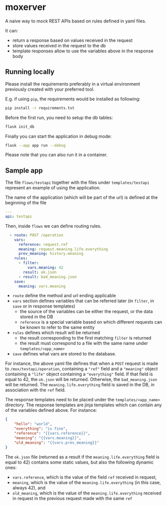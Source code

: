 # moxerver

A naive way to mock REST APIs based on rules defined in yaml files.

It can:

- return a response based on values received in the request
- store values received in the request to the db 
- template responses allow to use the variables above in the response body 


## Running locally

Please install the requirements preferably in a virtual environment previously created with your preferred tool. 

E.g. if using `pip`, the requirements would be installed as following:

``` sh
pip install -r requirements.txt
```

Before the first run, you need to setup the db tables:

``` sh
flask init_db
```

Finally you can start the application in debug mode:

``` sh
flask --app app run --debug
```

Please note that you can also run it in a container.

## Sample app

The file `flows/testapi` together with the files under `templates/testapi` represent an example of using the application.

The name of the application (which will be part of the url) is defined at the beginning of the file

``` yaml
---
api: testapi
```

Then, inside `flows` we can define routing rules. 

``` yaml
  - route: POST /operation
    vars:
      reference: request.ref
      meaning: request.meaning.life.everything
      prev_meaning: history.meaning
    rules:
      - filter:
          vars.meaning: 42
        result: ok.json
      - result: bad_meaning.json
    save:
      meaning: vars.meaning
```

- `route` define the method and url ending applicable
- `vars` section defines variables that can be referred later (in `filter`, in `save` or in response templates)
  - the source of the variables can be either the request, or the data stored in the DB
  - `reference` is a special variable based on which different requests can be known to refer to the same entity
- `rules` defines which result will be returned
  - the result corresponding to the first matching `filter` is returned
  - the result must correspond to a file with the same name under `templates/<app_name>`
- `save` defines what vars are stored to the database.

For instance, the above yaml file defines that when a `POST` request is made to `/mox/testapi/operation`, containing a `"ref"` field and a `"meaning"` object containing a `"life"` object containing a `"everything"` field. If that field is equal to 42, the `ok.json` will be returned. Otherwise, the `bad_meaning.json` will be returned. The `meaning.life.everything` field is saved in the DB, in association with the `ref` field.

The response templates need to be placed under the `templates/<app_name>` directory. The response templates are jinja templates which can contain any of the variables defined above. For instance:

``` json
{
    "hello": "world",
    "everything": "is fine",
    "reference": "{{vars.reference}}",
    "meaning": "{{vars.meaning}}",
    "old_meaning": "{{vars.prev_meaning}}"
}
```

The `ok.json` file (returned as a result if the `meaning.life.everything` field is equal to 42) contains some static values, but also the following dynamic ones:
- `vars.reference`, which is the value of the field `ref` received in request,
- `meaning`, which is the value of the `meaning.life.everything` (in this case, always 42), and 
- `old_meaning`, which is the value of the `meaning.life.everything` received in request in the previous request made with the same `ref`

